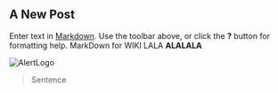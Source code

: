 ## A New Post

Enter text in [Markdown](http://daringfireball.net/projects/markdown/). Use the toolbar above, or click the **?** button for formatting help.
MarkDown for WIKI LALA **ALALALA**

![AlertLogo]({{site.baseurl}}/https://github.com/diogofraga/TESTE/raw/master/alertlogo.jpg)

> Sentence